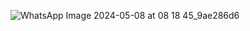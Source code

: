 ![WhatsApp Image 2024-05-08 at 08 18 45_9ae286d6](https://github.com/Adityaraj05/LeetCode/assets/118068294/a3780559-b5f8-4295-ad74-2a3d62e0761a)
